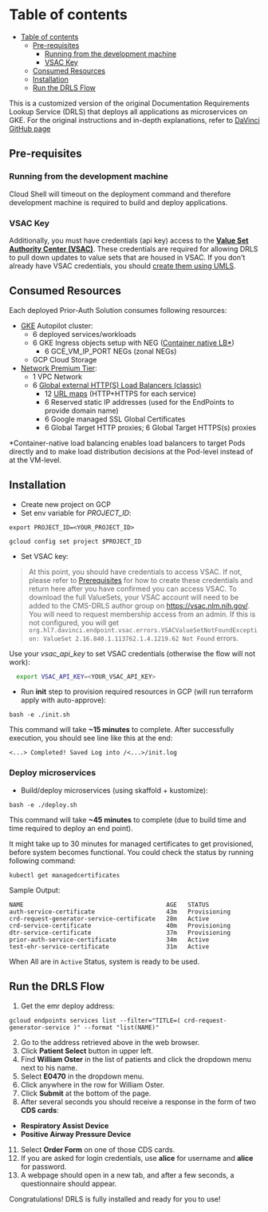 
# Table of contents


- [Table of contents](#table-of-contents)
  * [Pre-requisites](#pre-requisites)
    + [Running from the development machine](#running-from-the-development-machine)
    + [VSAC Key](#vsac-key)
  * [Consumed Resources <a name="resources"></a>](#consumed-resources)
  + [Installation](#installation)
  * [Run the DRLS Flow](#run-the-drls-flow)



This is a customized version of the original Documentation Requirements Lookup Service (DRLS) that deploys all applications as microservices on GKE.
For the original instructions and in-depth explanations, refer to [DaVinci GitHub page](https://github.com/HL7-DaVinci/CRD/blob/master/SetupGuideForMacOS.md) 

## Pre-requisites
### Running from the development machine
Cloud Shell will timeout on the deployment command and therefore development machine is required to build and deploy applications.

### VSAC Key
Additionally, you must have credentials (api key) access to the **[Value Set Authority Center (VSAC)](https://vsac.nlm.nih.gov/)**. These credentials are required for allowing DRLS to pull down updates to value sets that are housed in VSAC. If you don't already have VSAC credentials, you should [create them using UMLS](https://www.nlm.nih.gov/research/umls/index.html).


## Consumed Resources <a name="resources"></a>
Each deployed Prior-Auth Solution consumes following resources:
- [GKE](https://cloud.google.com/kubernetes-engine/pricing) Autopilot cluster:
  - 6 deployed services/workloads
  - 6 GKE Ingress objects setup with NEG ([Container native LB*](https://cloud.google.com/kubernetes-engine/docs/how-to/container-native-load-balancing))
    - 6 GCE_VM_IP_PORT NEGs (zonal NEGs)
  - GCP Cloud Storage
- [Network Premium Tier](https://cloud.google.com/network-tiers/pricing):
  - 1 VPC Network
  - 6 [Global external HTTP(S) Load Balancers (classic)](https://cloud.google.com/load-balancing/docs/https)
    - 12 [URL maps](https://cloud.google.com/load-balancing/docs/url-map) (HTTP+HTTPS for each service)
    - 6 Reserved static IP addresses (used for the EndPoints to provide domain name)
    - 6 Google managed SSL Global Certificates
    - 6 Global Target HTTP proxies; 6 Global Target HTTPS(s) proxies

*Container-native load balancing enables load balancers to target Pods directly and to make load distribution decisions at the Pod-level instead of at the VM-level.


## Installation
* Create new project on GCP
* Set env variable for _PROJECT_ID_:
```shell
export PROJECT_ID=<YOUR_PROJECT_ID>
``` 

```shell
gcloud config set project $PROJECT_ID
```


* Set VSAC key:
> At this point, you should have credentials to access VSAC. If not, please refer to [Prerequisites](#prerequisites) for how to create these credentials and return here after you have confirmed you can access VSAC.
> To download the full ValueSets, your VSAC account will need to be added to the CMS-DRLS author group on https://vsac.nlm.nih.gov/. You will need to request membership access from an admin. If this is not configured, you will get `org.hl7.davinci.endpoint.vsac.errors.VSACValueSetNotFoundException: ValueSet 2.16.840.1.113762.1.4.1219.62 Not Found` errors.

Use your *vsac_api_key* to set VSAC credentials (otherwise the flow will not work):

```sh
  export VSAC_API_KEY=<YOUR_VSAC_API_KEY>
```

* Run **init** step to provision required resources in GCP (will run terraform apply with auto-approve):
```shell
bash -e ./init.sh
```
This command will take **~15 minutes** to complete.
After successfully execution, you should see line like this at the end:

```shell
<...> Completed! Saved Log into /<...>/init.log
```

### Deploy microservices
* Build/deploy microservices (using skaffold + kustomize):
```shell
bash -e ./deploy.sh
```
This command will take **~45 minutes** to complete (due to build time and time required to deploy an end point).

It might take up to 30 minutes for managed certificates to get provisioned, before system becomes functional.
You could check the status by running following command:

```shell
kubectl get managedcertificates
```

Sample Output:
```shell
NAME                                        AGE   STATUS
auth-service-certificate                    43m   Provisioning
crd-request-generator-service-certificate   28m   Active
crd-service-certificate                     40m   Provisioning
dtr-service-certificate                     37m   Provisioning
prior-auth-service-certificate              34m   Active
test-ehr-service-certificate                31m   Active
```

When All are in `Active` Status, system is ready to be used. 


## Run the DRLS Flow
1. Get the emr deploy address:
```shell
gcloud endpoints services list --filter="TITLE=( crd-request-generator-service )" --format "list(NAME)"
```
2. Go to the address retrieved above in the web browser.
5. Click **Patient Select** button in upper left.
6. Find **William Oster** in the list of patients and click the dropdown menu next to his name.
7. Select **E0470** in the dropdown menu.
8. Click anywhere in the row for William Oster.
9. Click **Submit** at the bottom of the page.
10. After several seconds you should receive a response in the form of two **CDS cards**:
  - **Respiratory Assist Device**
  - **Positive Airway Pressure Device**
11. Select **Order Form** on one of those CDS cards.
12. If you are asked for login credentials, use **alice** for username and **alice** for password.
13. A webpage should open in a new tab, and after a few seconds, a questionnaire should appear.

Congratulations! DRLS is fully installed and ready for you to use!